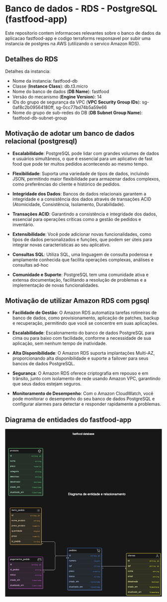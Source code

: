 # Banco de dados - RDS - PostgreSQL (fastfood-app)

Este repositorio contem informacoes relevantes sobre o banco de dados da aplicacao fastfood-app e codigo terraforms responsavel por subir uma instancia de postgres na AWS (utilizando o servico Amazon RDS).

## Detalhes do RDS

Detalhes da instancia:
- Nome da instancia: fastfood-db
- Classe (**Instance Class**): db.t3.micro
- Nome do banco de dados (**DB Name**): fastfood
- Versão do mecanismo (**Engine Version**): 14
- IDs do grupo de segurança da VPC (**VPC Security Group IDs**):     sg-0af8c2b09564180ff, sg-0cc77bd74b5a59e66
- Nome do grupo de sub-redes do DB (**DB Subnet Group Name**): fastfood-db-subnet-group

## Motivação de adotar um banco de dados relacional (postgresql)

- **Escalabilidade**: PostgreSQL pode lidar com grandes volumes de dados e usuários simultâneos, o que é essencial para um aplicativo de fast food que pode ter muitos pedidos acontecendo ao mesmo tempo.

- **Flexibilidade**: Suporta uma variedade de tipos de dados, incluindo JSON, permitindo maior flexibilidade para armazenar dados complexos, como preferências do cliente e histórico de pedidos.

- **Integridade dos Dados**: Bancos de dados relacionais garantem a integridade e a consistência dos dados através de transações ACID (Atomicidade, Consistência, Isolamento, Durabilidade).

- **Transações ACID**: Garantindo a consistência e integridade dos dados, essencial para operações críticas como a gestão de pedidos e inventário.

- **Extensibilidade**: Você pode adicionar novas funcionalidades, como tipos de dados personalizados e funções, que podem ser úteis para integrar novas características ao seu aplicativo.

- **Consultas SQL**: Utiliza SQL, uma linguagem de consulta poderosa e amplamente conhecida que facilita operações complexas, análises e consultas ad-hoc

- **Comunidade e Suporte**: PostgreSQL tem uma comunidade ativa e extensa documentação, facilitando a resolução de problemas e a implementação de novas funcionalidades.

## Motivação de utilizar Amazon RDS com pgsql

- **Facilidade de Gestão**: O Amazon RDS automatiza tarefas rotineiras de banco de dados, como provisionamento, aplicação de patches, backup e recuperação, permitindo que você se concentre em suas aplicações.

- **Escalabilidade**: Escalonamento do banco de dados PostgreSQL para cima ou para baixo com facilidade, conforme a necessidade de sua aplicação, sem nenhum tempo de inatividade.

- **Alta Disponibilidade**: O Amazon RDS suporta implantações Multi-AZ, proporcionando alta disponibilidade e suporte a failover para seus bancos de dados PostgreSQL.

- **Segurança**: O Amazon RDS oferece criptografia em repouso e em trânsito, junto com isolamento de rede usando Amazon VPC, garantindo que seus dados estejam seguros.

- **Monitoramento de Desempenho**: Com o Amazon CloudWatch, você pode monitorar o desempenho do seu banco de dados PostgreSQL e configurar alarmes para detectar e responder rapidamente a problemas.

## Diagrama de entidades do fastfood-app

![Diagrama de entidade e relacionamento](/docs/ER-diagram.png)